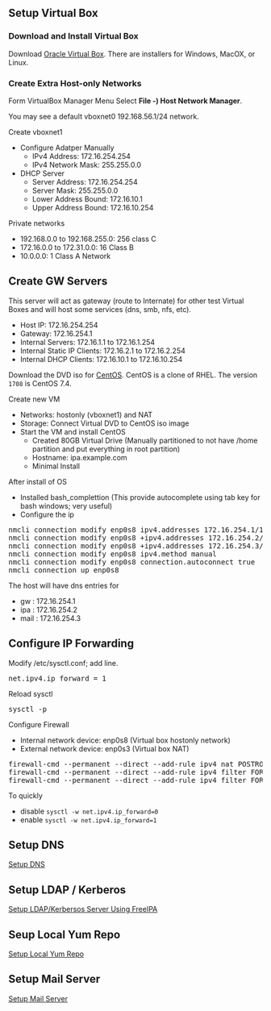 ## Setup Virtual Box

### Download and Install Virtual Box

Download [Oracle Virtual Box](https://www.virtualbox.org/).  There are installers for Windows, MacOX, or Linux.

### Create Extra Host-only Networks

Form VirtualBox Manager Menu Select **File -) Host Network Manager**.

You may see a default vboxnet0 192.168.56.1/24 network.

Create vboxnet1
- Configure Adatper Manually
  - IPv4 Address: 172.16.254.254
  - IPv4 Network Mask: 255.255.0.0
- DHCP Server
  - Server Address: 172.16.254.254
  - Server Mask: 255.255.0.0
  - Lower Address Bound: 172.16.10.1
  - Upper Address Bound: 172.16.10.254


Private networks
- 192.168.0.0 to 192.168.255.0: 256 class C 
- 172.16.0.0 to 172.31.0.0: 16 Class B 
- 10.0.0.0: 1 Class A Network 
  
## Create GW Servers

This server will act as gateway (route to Internate) for other test Virtual Boxes and will host some services (dns, smb, nfs, etc).

- Host IP: 172.16.254.254
- Gateway: 172.16.254.1
- Internal Servers: 172.16.1.1 to 172.16.1.254
- Internal Static IP Clients: 172.16.2.1 to 172.16.2.254
- Internal DHCP Clients: 172.16.10.1 to 172.16.10.254 

Download the DVD iso for [CentOS](https://www.centos.org/).  CentOS is a clone of RHEL.  The version `1708` is CentOS 7.4.

Create new VM
- Networks: hostonly (vboxnet1) and NAT 
- Storage: Connect Virtual DVD to CentOS iso image 
- Start the VM and install CentOS 
  - Created 80GB Virtual Drive (Manually partitioned to not have /home partition and put everything in root partition)
  - Hostname: ipa.example.com
  - Minimal Install 
  
After install of OS
- Installed bash_complettion (This provide autocomplete using tab key for bash windows; very useful)
- Configure the ip 
<pre>
nmcli connection modify enp0s8 ipv4.addresses 172.16.254.1/16
nmcli connection modify enp0s8 +ipv4.addresses 172.16.254.2/16
nmcli connection modify enp0s8 +ipv4.addresses 172.16.254.3/16
nmcli connection modify enp0s8 ipv4.method manual
nmcli connection modify enp0s8 connection.autoconnect true
nmcli connection up enp0s8
</pre>

The host will have dns entries for 
- gw : 172.16.254.1
- ipa : 172.16.254.2
- mail : 172.16.254.3 



## Configure IP Forwarding 

Modify /etc/sysctl.conf; add line.
<pre>
net.ipv4.ip_forward = 1
</pre>

Reload sysctl
<pre>
sysctl -p
</pre>

Configure Firewall
- Internal network device: enp0s8  (Virtual box hostonly network)
- External network device: enp0s3  (Virtual box NAT)
<pre>
firewall-cmd --permanent --direct --add-rule ipv4 nat POSTROUTING 0 -o enp0s3 -j MASQUERADE
firewall-cmd --permanent --direct --add-rule ipv4 filter FORWARD 0 -i enp0s8 -o enp0s3 -j ACCEPT
firewall-cmd --permanent --direct --add-rule ipv4 filter FORWARD 0 -i enp0s3 -o enp0s8 -m state --state RELATED,ESTABLISHED -j ACCEPT
</pre>

To quickly 
- disable `sysctl -w net.ipv4.ip_forward=0` 
- enable `sysctl -w net.ipv4.ip_forward=1`

## Setup DNS

[Setup DNS](./DNS_Unbound.md)


## Setup LDAP / Kerberos

[Setup LDAP/Kerbersos Server Using FreeIPA](./FreeIPA.md)


## Seup Local Yum Repo

[Setup Local Yum Repo](./LocalRepo.md)


## Setup Mail Server

[Setup Mail Server](./MailServer.md)


